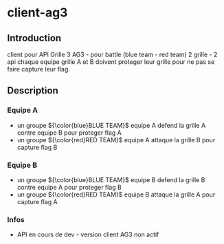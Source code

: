 #  client-ag3

## Introduction

client pour API Grille 3 AG3 - pour battle (blue team - red team)
2 grille - 2 api
chaque equipe grille A et B doivent proteger leur grille pour ne pas se faire capture leur flag.

## Description 

### Equipe A

- un groupe ${\color{blue}BLUE TEAM}$ equipe A defend la grille A contre equipe B pour proteger flag A
- un groupe ${\color{red}RED TEAM}$ equipe A attaque la grille B pour capture flag B

### Equipe B

- un groupe ${\color{blue}BLUE TEAM}$ equipe B defend la grille B contre equipe A pour proteger flag B
- un groupe ${\color{red}RED TEAM}$ equipe B attaque la grille A pour capture flag A


### Infos

- API en cours de dev - version client AG3 non actif
